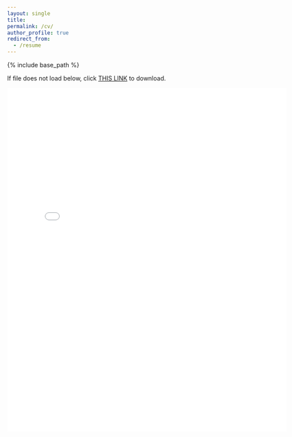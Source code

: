 ```yaml
---
layout: single
title:
permalink: /cv/
author_profile: true
redirect_from:
  - /resume
---
```


{% include base_path %}

If file does not load below, click [THIS LINK](https://cseveren.github.io/files/Severen_CV_202405.pdf) to download.

<embed src="{{ site.baseurl }}/files/Severen_CV_202405.pdf" width="650" height="800" type='application/pdf'>
